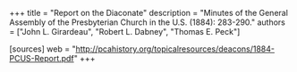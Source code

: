 +++
title = "Report on the Diaconate"
description = "Minutes of the General Assembly of the Presbyterian Church in the U.S. (1884): 283-290."
authors = ["John L. Girardeau", "Robert L. Dabney", "Thomas E. Peck"]

[sources]
web = "http://pcahistory.org/topicalresources/deacons/1884-PCUS-Report.pdf"
+++
